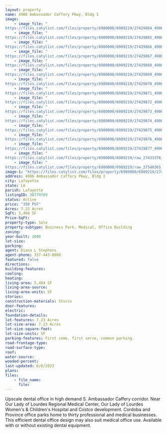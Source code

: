 ```yaml
---
layout: property
name: 4906 Ambassador Caffery Pkwy, Bldg I
image:
    - image_file: "https://files.catylist.com/files/property/6980000/6989219/27429864_4906_Ambassador_Caffery_Parkway__Building_I_1.jpg"
    - image_file: "https://files.catylist.com/files/property/6980000/6989219/27429865_4906_Ambassador_Caffery_Parkway__Building_I_2.jpg"
    - image_file: "https://files.catylist.com/files/property/6980000/6989219/27429866_4906_Ambassador_Caffery_Parkway__Building_I_3.jpg"
    - image_file: "https://files.catylist.com/files/property/6980000/6989219/27429867_4906_Ambassador_Caffery_Parkway__Building_I_4.jpg"
    - image_file: "https://files.catylist.com/files/property/6980000/6989219/27429868_4906_Ambassador_Caffery_Parkway__Building_I_5.jpg"
    - image_file: "https://files.catylist.com/files/property/6980000/6989219/27429869_4906_Ambassador_Caffery_Parkway__Building_I_6.jpg"
    - image_file: "https://files.catylist.com/files/property/6980000/6989219/27429870_4906_Ambassador_Caffery_Parkway__Building_I_8.jpg"
    - image_file: "https://files.catylist.com/files/property/6980000/6989219/27429871_4906_Ambassador_Caffery_Parkway__Building_I_9.jpg"
    - image_file: "https://files.catylist.com/files/property/6980000/6989219/27429872_4906_Ambassador_Caffery_Parkway__Building_I_10.jpg"
    - image_file: "https://files.catylist.com/files/property/6980000/6989219/27429873_4906_Ambassador_Caffery_Parkway__Building_I_11.jpg"
    - image_file: "https://files.catylist.com/files/property/6980000/6989219/27429874_4906_Ambassador_Caffery_Parkway__Building_I_12.jpg"
    - image_file: "https://files.catylist.com/files/property/6980000/6989219/27429875_4906_Ambassador_Caffery_Parkway__Building_I_13.jpg"
    - image_file: "https://files.catylist.com/files/property/6980000/6989219/27429876_4906_Ambassador_Caffery_Parkway__Building_I_14.jpg"
    - image_file: "https://files.catylist.com/files/property/6980000/6989219/27429877_4906_Ambassador_Caffery_Parkway__Building_I_15.jpg"
    - image_file: "https://files.catylist.com/files/property/6980000/6989219/raw_27433376_Floor_Plan.pdf"
    - image_file: "https://files.catylist.com/files/property/6980000/6989219/raw_27548365_PP_Flyer___4906_Ambassador_Bldg_I.pdf"
image-1: "https://files.catylist.com/files/property/6980000/6989219/27429863_4906_Ambassador_Caffery_Parkway__Building_I_7.jpg"
address: 4906 Ambassador Caffery Pkwy, Bldg I
city: Lafayette
state: LA
parish: Lafayette
listingID: 30779709
status: Active
price: "350 PSF"
Acres: 7.23 Acres
SqFt: 5,404 SF
Price-SqFt:
property-type: Sale
property-subtype: Business Park, Medical, Office Building
zoning:
year-built: 2008
lot-size:
parking:
agent: Diana L Stephens
agent-phone: 337-443-0880
featured: false
directions:
building-features:
cooling:
heating:
living-area: 5,404 SF
living-area-source:
living-area-units: SF
stories:
construction-materials: Stucco
door-features:
electric:
foundation-details:
lot-features: 7.23 Acres
lot-size-area: 7.23 Acres
lot-size-square-feet:
lot-size-units: SF
parking-features: First come, first serve, common parking.
road-frontage-type:
road-surface-type:
roof:
water-source:
wooded-percent:
last-updated: 6/8/2023
plans:
files:
    - file_name:
      file:
---
```

Upscale dental office in high demand S. Ambassador Caffery corridor. Near Our Lady of Lourdes Regional Medical Center, Our Lady of Lourdes Women's &amp; Children's Hospital and Costco development. Cordoba and Province office parks home to thirty professional and medical businesses. This efficient dental office design may also suit medical office use. Available with or without existing dental equipment.
